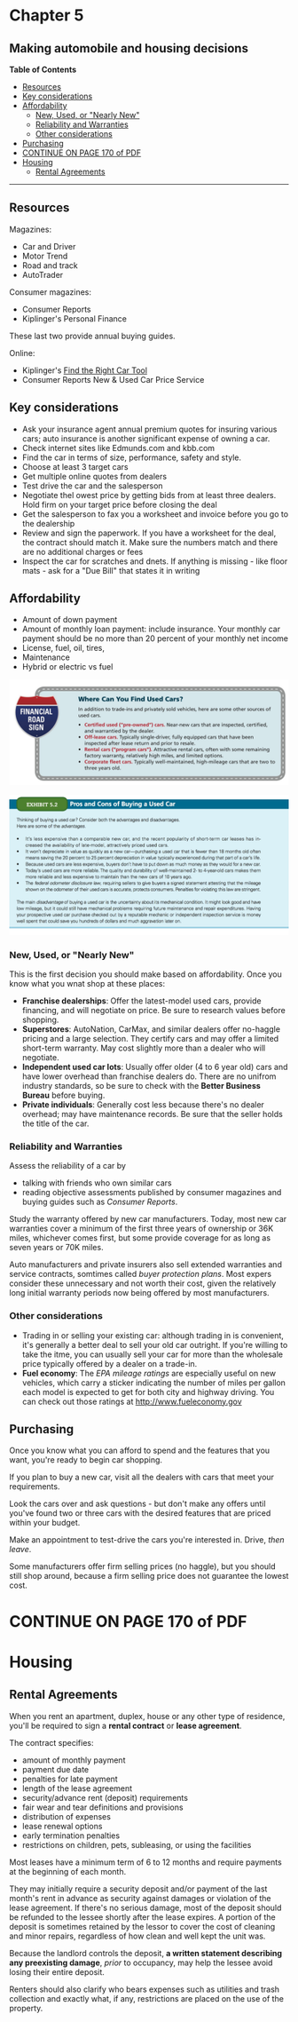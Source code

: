 # Chapter 5
## Making automobile and housing decisions

**Table of Contents**

-   [Resources](#resources)
-   [Key considerations](#key-considerations)
-   [Affordability](#affordability)
	-   [New, Used, or "Nearly New"](#new-used-or-nearly-new)
	-   [Reliability and Warranties](#reliability-and-warranties)
	-   [Other considerations](#other-considerations)
-   [Purchasing](#purchasing)
-   [CONTINUE ON PAGE 170 of PDF](#continue-on-page-170-of-pdf)
-   [Housing](#housing)
    -   [Rental Agreements](#rental-agreements)

---

## Resources

Magazines:

- Car and Driver
- Motor Trend
- Road and track
- AutoTrader

Consumer magazines:

- Consumer Reports
- Kiplinger's Personal Finance

These last two provide annual buying guides.

Online:

- Kiplinger's [Find the Right Car Tool](https://www.kiplinger.com/tool/cars/T011-S001-2012-new-car-rankings-compare-costs-performance-da/index.php)
- Consumer Reports New & Used Car Price Service


## Key considerations

- Ask your insurance agent annual premium quotes for insuring various cars; auto insurance is another significant expense of owning a car.
- Check internet sites like Edmunds.com and kbb.com
- Find the car in terms of size, performance, safety and style.
- Choose at least 3 target cars
- Get multiple online quotes from dealers
- Test drive the car and the salesperson
- Negotiate thel owest price by getting bids from at least three dealers. Hold firm on your target price before closing the deal
- Get the salesperson to fax you a worksheet and invoice before you go to the dealership
- Review and sign the paperwork. If you have a worksheet for the deal, the contract should match it. Make sure the numbers match and there are no additional charges or fees
- Inspect the car for scratches and dnets. If anything is missing - like floor mats - ask for a "Due Bill" that states it in writing


## Affordability

- Amount of down payment
- Amount of monthly loan payment: include insurance. Your monthly car payment should be no more than 20 percent of your monthly net income
- License, fuel, oil, tires, 
- Maintenance
- Hybrid or electric vs fuel

![Used cars](img/used_cars.png)

![Used cars 2](img/used_cars_2.png)


### New, Used, or "Nearly New"

This is the first decision you should make based on affordability. Once you know what you wnat shop at these places:

- **Franchise dealerships**: Offer the latest-model used cars, provide financing, and will negotiate on price. Be sure to research values before shopping.
- **Superstores**: AutoNation, CarMax, and similar dealers offer no-haggle pricing and a large selection. They certify cars and may offer a limited short-term warranty. May cost slightly more than a dealer who will negotiate.
- **Independent used car lots**: Usually offer older (4 to 6 year old) cars and have lower overhead than franchise dealers do. There are no unifrom industry standards, so be sure to check with the **Better Business Bureau** before buying.
- **Private individuals**: Generally cost less because there's no dealer overhead; may have maintenance records. Be sure that the seller holds the title of the car.


### Reliability and Warranties

Assess the reliability of a car by 

- talking with friends who own similar cars
- reading objective assessments published by consumer magazines and buying guides such as _Consumer Reports_.

Study the warranty offered by new car manufacturers. Today, most new car warranties cover a minimum of the first three years of ownership or 36K miles, whichever comes first, but some provide coverage for as long as seven years or 70K miles.

Auto manufacturers and private insurers also sell extended warranties and service contracts, somtimes called _buyer protection plans_. Most expers consider these unnecessary and not worth their cost, given the relatively long initial warranty periods now being offered by most manufacturers.

### Other considerations

- Trading in or selling your existing car: although trading in is convenient, it's generally a better deal to sell your old car outright. If you're willing to take the itme, you can usually sell your car for more than the wholesale price typically offered by a dealer on a trade-in.
- **Fuel economy**: The _EPA mileage ratings_ are especially useful on new vehicles, which carry a sticker indicating the number of miles per gallon each model is expected to get for both city and highway driving. You can check out those ratings at http://www.fueleconomy.gov


## Purchasing

Once you know what you can afford to spend and the features that you want, you're ready to begin car shopping.

If you plan to buy a new car, visit all the dealers with cars that meet your requirements.

Look the cars over and ask questions - but don't make any offers until you've found two or three cars with the desired features that are priced within your budget.

Make an appointment to test-drive the cars you're interested in. Drive, *then leave*.

Some manufacturers offer firm selling prices (no haggle), but you should still shop around, because a firm selling price does not guarantee the lowest cost.

# CONTINUE ON PAGE 170 of PDF


# Housing

## Rental Agreements

When you rent an apartment, duplex, house or any other type of residence, you'll be required to sign a **rental contract** or **lease agreement**.

The contract specifies:

- amount of monthly payment
- payment due date
- penalties for late payment
- length of the lease agreement
- security/advance rent (deposit) requirements
- fair wear and tear definitions and provisions
- distribution of expenses
- lease renewal options
- early termination penalties
- restrictions on children, pets, subleasing, or using the facilities

Most leases have a minimum term of 6 to 12 months and require payments at the beginning of each month. 

They may initially require a security deposit and/or payment of the last month's rent in advance as security against damages or violation of the lease agreement. If there's no serious damage, most of the deposit should be refunded to the lessee shortly after the lease expires. A portion of the deposit is sometimes retained by the lessor to cover the cost of cleaning and minor repairs, regardless of how clean and well kept the unit was.

Because the landlord controls the deposit, __a written statement describing any preexisting damage__, _prior_ to occupancy, may help the lessee avoid losing their entire deposit. 

Renters should also clarify who bears expenses such as utilities and trash collection and exactly what, if any, restrictions are placed on the use of the property.

